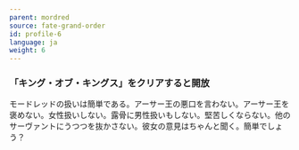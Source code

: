 ```yaml
---
parent: mordred
source: fate-grand-order
id: profile-6
language: ja
weight: 6
---
```


### 「キング・オブ・キングス」をクリアすると開放

モードレッドの扱いは簡単である。アーサー王の悪口を言わない。アーサー王を褒めない。女性扱いしない。露骨に男性扱いもしない。堅苦しくならない。他のサーヴァントにうつつを抜かさない。彼女の意見はちゃんと聞く。簡単でしょう？
